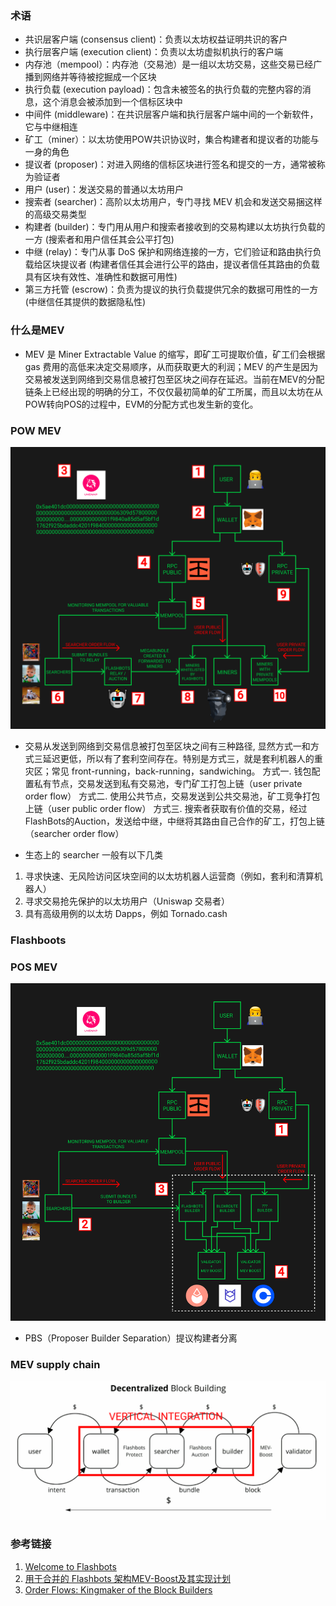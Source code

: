 ### 术语
* 共识层客户端 (consensus client)：负责以太坊权益证明共识的客户
* 执行层客户端 (execution client)：负责以太坊虚拟机执行的客户端
* 内存池（mempool）：内存池（交易池）是一组以太坊交易，这些交易已经广播到网络并等待被挖掘成一个区块
* 执行负载 (execution payload)：包含未被签名的执行负载的完整内容的消息，这个消息会被添加到一个信标区块中
* 中间件 (middleware)：在共识层客户端和执行层客户端中间的一个新软件，它与中继相连
* 矿工（miner）：以太坊使用POW共识协议时，集合构建者和提议者的功能与一身的角色
* 提议者 (proposer)：对进入网络的信标区块进行签名和提交的一方，通常被称为验证者
* 用户 (user)：发送交易的普通以太坊用户
* 搜索者 (searcher)：高阶以太坊用户，专门寻找 MEV 机会和发送交易捆这样的高级交易类型
* 构建者 (builder)：专门用从用户和搜索者接收到的交易构建以太坊执行负载的一方 (搜索者和用户信任其会公平打包)
* 中继 (relay)：专门从事 DoS 保护和网络连接的一方，它们验证和路由执行负载给区块提议者 (构建者信任其会进行公平的路由，提议者信任其路由的负载具有区块有效性、准确性和数据可用性)
* 第三方托管 (escrow)：负责为提议的执行负载提供冗余的数据可用性的一方 (中继信任其提供的数据隐私性)

### 什么是MEV
* MEV 是 Miner Extractable Value 的缩写，即矿工可提取价值，矿工们会根据 gas 费用的高低来决定交易顺序，从而获取更大的利润；MEV 的产生是因为交易被发送到网络到交易信息被打包至区块之间存在延迟。当前在MEV的分配链条上已经出现的明确的分工，不仅仅最初简单的矿工所属，而且以太坊在从POW转向POS的过程中，EVM的分配方式也发生新的变化。

### POW MEV
![](./mev-pow.png)

* 交易从发送到网络到交易信息被打包至区块之间有三种路径, 显然方式一和方式三延迟更低，所以有了套利空间存在。特别是方式三，就是套利机器人的重灾区；常见 front-running，back-running，sandwiching。
方式一. 钱包配置私有节点，交易发送到私有交易池，专门矿工打包上链（user private order flow）
方式二. 使用公共节点，交易发送到公共交易池，矿工竞争打包上链（user public order flow）
方式三. 搜索者获取有价值的交易，经过 FlashBots的Auction，发送给中继，中继将其路由自己合作的矿工，打包上链（searcher order flow）

* 生态上的 searcher 一般有以下几类
1. 寻求快速、无风险访问区块空间的以太坊机器人运营商（例如，套利和清算机器人）
2. 寻求交易抢先保护的以太坊用户（Uniswap 交易者）
3. 具有高级用例的以太坊 Dapps，例如 Tornado.cash

### Flashboots


### POS MEV
![](./mwv-pos.png)

* PBS（Proposer Builder Separation）提议构建者分离

### MEV supply chain
![](./mev-supply-chain.png)

### 参考链接
1. [Welcome to Flashbots](https://docs.flashbots.net/flashbots-auction/overview)
2. [用于合并的 Flashbots 架构MEV-Boost及其实现计划](https://www.ethereum.cn/Technology/mev-boost-merge-ready-flashbots-architecture)
3. [Order Flows: Kingmaker of the Block Builders ](https://noxx.substack.com/p/order-flows-kingmaker-of-the-block)
